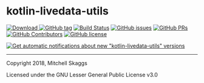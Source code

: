 # kotlin-livedata-utils

 [![Download](https://api.bintray.com/packages/magneticflux/kotlin-livedata-utils/kotlin-livedata-utils/images/download.svg) ](https://bintray.com/magneticflux/kotlin-livedata-utils/kotlin-livedata-utils/_latestVersion)
 [![GitHub tag](https://img.shields.io/github/tag/magneticflux-/kotlin-livedata-utils.svg)](https://github.com/magneticflux-/kotlin-livedata-utils/tags) 
[![Build Status](https://travis-ci.com/magneticflux-/kotlin-livedata-utils.svg?branch=master)](https://travis-ci.com/magneticflux-/kotlin-livedata-utils) 
[![GitHub issues](https://img.shields.io/github/issues/magneticflux-/kotlin-livedata-utils.svg)](https://github.com/magneticflux-/kotlin-livedata-utils/issues) 
[![GitHub PRs](https://img.shields.io/github/issues-pr/magneticflux-/kotlin-livedata-utils.svg)](https://github.com/magneticflux-/kotlin-livedata-utils/pulls) 
[![GitHub Contributors](https://img.shields.io/github/contributors/magneticflux-/kotlin-livedata-utils.svg)](https://github.com/magneticflux-/kotlin-livedata-utils/graphs/contributors) 
[![GitHub license](https://img.shields.io/github/license/magneticflux-/kotlin-livedata-utils.svg)](https://github.com/magneticflux-/kotlin-livedata-utils/blob/master/LICENSE) 

[![Get automatic notifications about new "kotlin-livedata-utils" versions](https://www.bintray.com/docs/images/bintray_badge_color.png)](https://bintray.com/magneticflux/kotlin-livedata-utils/kotlin-livedata-utils?source=watch)

---
Copyright 2018, Mitchell Skaggs

Licensed under the GNU Lesser General Public License v3.0
